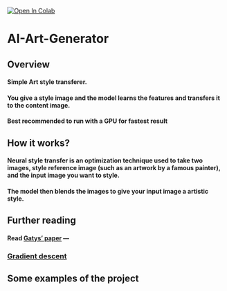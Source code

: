 [![Open In Colab](https://colab.research.google.com/assets/colab-badge.svg)](https://colab.research.google.com/drive/18nLCUAQZJ-vuOIn04IrBMubqsV6VO_9j?usp=sharing)
# AI-Art-Generator

## Overview
#### Simple Art style transferer.
#### You give a style image and the model learns the features and transfers it to the content image.
#### Best recommended to run with a GPU for fastest result

## How it works?
#### Neural style transfer is an optimization technique used to take two images, style reference image (such as an artwork by a famous painter), and the input image you want to style.

#### The model then blends the images to give your input image a artistic style.


## Further reading
#### Read [Gatys’ paper](https://arxiv.org/abs/1508.06576) —
### [Gradient descent](https://developers.google.com/machine-learning/crash-course/reducing-loss/gradient-descent)

## Some examples of the project
